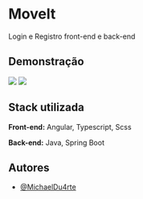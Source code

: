 
# Movelt

Login e Registro front-end e back-end


## Demonstração

![](https://i.imgur.com/NMzF9Tt.png)
![](https://i.imgur.com/qQolRtV.png)


## Stack utilizada

**Front-end:** Angular, Typescript, Scss

**Back-end:** Java, Spring Boot


## Autores

- [@MichaelDu4rte](https://github.com/MichaelDu4rte)


